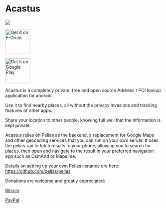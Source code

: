 # Acastus
![](https://i.imgur.com/uZYbEwT.png)

[<img src="https://f-droid.org/badge/get-it-on.png"
      alt="Get it on F-Droid"
      height="80">](https://f-droid.org/app/name.gdr.acastus_photon)
      
[<img src="https://play.google.com/intl/en_us/badges/images/generic/en_badge_web_generic.png"
      alt="Get it on Google Play"
      height="80">](https://play.google.com/store/apps/details?id=name.gdr.acastus_photon)

Acastus is a completely private, free and open source Address / POI lookup application for android.

Use it to find nearby places, all without the privacy invasions and tracking features of other 
apps. 

Share your location to other people, knowing full well that the information is kept private.

Acastus relies on Pelias as the backend, a replacement for Google Maps and other geocoding services
that you can run on your own server. It uses the pelias-api to fetch results to your phone, allowing
you to search for places, then open and navigate to the result in your preferred 
navigation app such as OsmAnd or Maps.me.

Details on setting up your own Pelias instance are here: https://github.com/pelias/pelias

Donations are welcome and greatly appreciated:

[Bitcoin](https://blockchain.info/address/1NjjuTxXm3ezpnVUGk4VmdEZUcym3SKZ8z)

[PayPal](https://www.paypal.com/cgi-bin/webscr?cmd=_donations&business=VTUD5XRYMT686&lc=US&item_name=Acastus&currency_code=USD&bn=PP%2dDonationsBF%3abtn_donateCC_LG%2egif%3aNonHosted)

